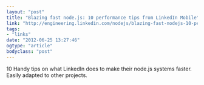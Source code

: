 ```yaml
---
layout: "post"
title: "Blazing fast node.js: 10 performance tips from LinkedIn Mobile"
link: "http://engineering.linkedin.com/nodejs/blazing-fast-nodejs-10-performance-tips-linkedin-mobile"
tags: 
- "links"
date: "2012-06-25 13:27:46"
ogtype: "article"
bodyclass: "post"
---
```


10 Handy tips on what LinkedIn does to make their node.js systems faster. Easily adapted to other projects.